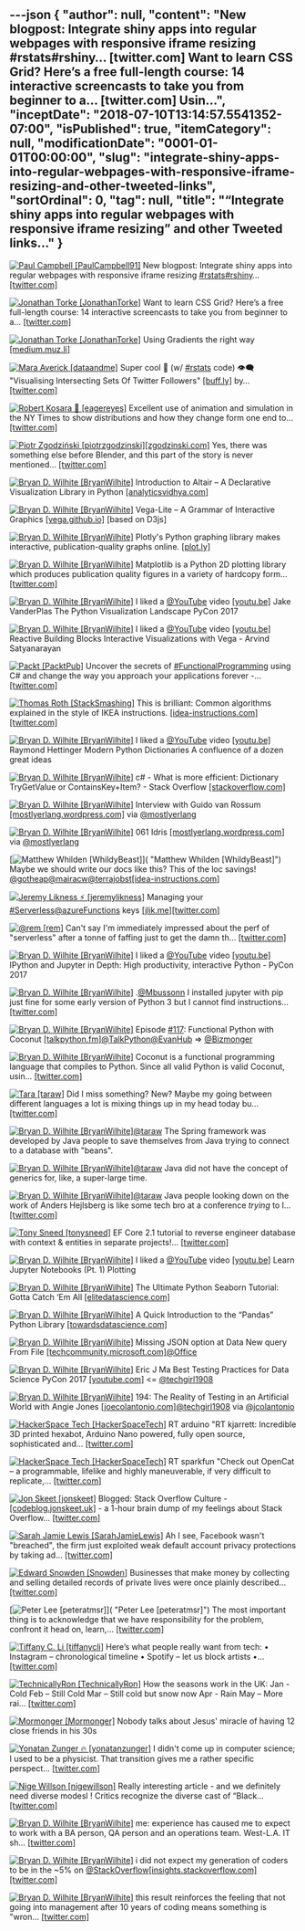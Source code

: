 ---json
{
  "author": null,
  "content": "New blogpost: Integrate shiny apps into regular webpages with responsive iframe resizing #rstats#rshiny… [twitter.com] Want to learn CSS Grid? Here’s a free full-length course: 14 interactive screencasts to take you from beginner to a… [twitter.com] Usin...",
  "inceptDate": "2018-07-10T13:14:57.5541352-07:00",
  "isPublished": true,
  "itemCategory": null,
  "modificationDate": "0001-01-01T00:00:00",
  "slug": "integrate-shiny-apps-into-regular-webpages-with-responsive-iframe-resizing-and-other-tweeted-links",
  "sortOrdinal": 0,
  "tag": null,
  "title": "“Integrate shiny apps into regular webpages with responsive iframe resizing” and other Tweeted links…"
}
---

[<img alt="Paul Campbell [PaulCampbell91]" src="https://songhay.blob.core.windows.net/shared-social-twitter/PaulCampbell91.jpg">](https://t.co/ejZjPcChAd "Paul Campbell [PaulCampbell91]") New blogpost: Integrate shiny apps into regular webpages with responsive iframe resizing [#rstats](http://twitter.com/search?q=%23rstats)[#rshiny](http://twitter.com/search?q=%23rshiny)… [[twitter.com]](https://twitter.com/i/web/status/974593056170225664)

[<img alt="Jonathan Torke [JonathanTorke]" src="https://songhay.blob.core.windows.net/shared-social-twitter/JonathanTorke.jpg">](https://t.co/AqIi91NbiM "Jonathan Torke [JonathanTorke]") Want to learn CSS Grid? Here’s a free full-length course: 14 interactive screencasts to take you from beginner to a… [[twitter.com]](https://twitter.com/i/web/status/974747884951425025)

[<img alt="Jonathan Torke [JonathanTorke]" src="https://songhay.blob.core.windows.net/shared-social-twitter/JonathanTorke.jpg">](https://t.co/AqIi91NbiM "Jonathan Torke [JonathanTorke]") Using Gradients the right way [[medium.muz.li]](https://medium.muz.li/using-gradients-the-right-way-878d797bc600)

[<img alt="Mara Averick [dataandme]" src="https://songhay.blob.core.windows.net/shared-social-twitter/dataandme.jpg">](https://t.co/ZANWJjC3FT "Mara Averick [dataandme]") Super cool 📝 (w/ [#rstats](http://twitter.com/search?q=%23rstats) code) 👁‍🗨 "Visualising Intersecting Sets Of Twitter Followers" [[buff.ly]](https://buff.ly/2pnpzho) by… [[twitter.com]](https://twitter.com/i/web/status/974829936346267648)

[<img alt="Robert Kosara 👀 [eagereyes]" src="https://songhay.blob.core.windows.net/shared-social-twitter/eagereyes.jpg">](https://t.co/I3dbk07Qc7 "Robert Kosara 👀 [eagereyes]") Excellent use of animation and simulation in the NY Times to show distributions and how they change form one end to… [[twitter.com]](https://twitter.com/i/web/status/975786525425221632)

[<img alt="Piotr Zgodziński [piotrzgodzinski]" src="https://songhay.blob.core.windows.net/shared-social-twitter/piotrzgodzinski.png">](http://t.co/ied9Meovnv "Piotr Zgodziński [piotrzgodzinski]")[[zgodzinski.com]](http://zgodzinski.com/blender-prehistory/) Yes, there was something else before Blender, and this part of the story is never mentioned… [[twitter.com]](https://twitter.com/i/web/status/975793207241007104)

[<img alt="Bryan D. Wilhite [BryanWilhite]" src="https://songhay.blob.core.windows.net/shared-social-twitter/BryanWilhite.jpeg">](http://t.co/UNdqV0Z1zz "Bryan D. Wilhite [BryanWilhite]") Introduction to Altair – A Declarative Visualization Library in Python [[analyticsvidhya.com]](https://www.analyticsvidhya.com/blog/2017/12/introduction-to-altair-a-declarative-visualization-in-python/)

[<img alt="Bryan D. Wilhite [BryanWilhite]" src="https://songhay.blob.core.windows.net/shared-social-twitter/BryanWilhite.jpeg">](http://t.co/UNdqV0Z1zz "Bryan D. Wilhite [BryanWilhite]") Vega-Lite – A Grammar of Interactive Graphics [[vega.github.io]](https://vega.github.io/vega-lite/) [based on D3js]

[<img alt="Bryan D. Wilhite [BryanWilhite]" src="https://songhay.blob.core.windows.net/shared-social-twitter/BryanWilhite.jpeg">](http://t.co/UNdqV0Z1zz "Bryan D. Wilhite [BryanWilhite]") Plotly's Python graphing library makes interactive, publication-quality graphs online. [[plot.ly]](https://plot.ly/python/)

[<img alt="Bryan D. Wilhite [BryanWilhite]" src="https://songhay.blob.core.windows.net/shared-social-twitter/BryanWilhite.jpeg">](http://t.co/UNdqV0Z1zz "Bryan D. Wilhite [BryanWilhite]") Matplotlib is a Python 2D plotting library which produces publication quality figures in a variety of hardcopy form… [[twitter.com]](https://twitter.com/i/web/status/974542111700758528)

[<img alt="Bryan D. Wilhite [BryanWilhite]" src="https://songhay.blob.core.windows.net/shared-social-twitter/BryanWilhite.jpeg">](http://t.co/UNdqV0Z1zz "Bryan D. Wilhite [BryanWilhite]") I liked a [@YouTube](http://twitter.com/YouTube) video [[youtu.be]](http://youtu.be/FytuB8nFHPQ?a) Jake VanderPlas The Python Visualization Landscape PyCon 2017

[<img alt="Bryan D. Wilhite [BryanWilhite]" src="https://songhay.blob.core.windows.net/shared-social-twitter/BryanWilhite.jpeg">](http://t.co/UNdqV0Z1zz "Bryan D. Wilhite [BryanWilhite]") I liked a [@YouTube](http://twitter.com/YouTube) video [[youtu.be]](http://youtu.be/Y8Fp9z-9DWc?a) Reactive Building Blocks Interactive Visualizations with Vega - Arvind Satyanarayan

[<img alt="Packt [PacktPub]" src="https://songhay.blob.core.windows.net/shared-social-twitter/PacktPub.jpg">](http://t.co/vEPCgOu235 "Packt [PacktPub]") Uncover the secrets of [#FunctionalProgramming](http://twitter.com/search?q=%23FunctionalProgramming) using C# and change the way you approach your applications forever -… [[twitter.com]](https://twitter.com/i/web/status/975707467161235456)

[<img alt="Thomas Roth [StackSmashing]" src="https://songhay.blob.core.windows.net/shared-social-twitter/StackSmashing.jpg">](https://t.co/DdeAtIACSm "Thomas Roth [StackSmashing]") This is brilliant: Common algorithms explained in the style of IKEA instructions. [[idea-instructions.com]](https://idea-instructions.com/)[[twitter.com]](https://twitter.com/StackSmashing/status/975011454167453699/photo/1)

[<img alt="Bryan D. Wilhite [BryanWilhite]" src="https://songhay.blob.core.windows.net/shared-social-twitter/BryanWilhite.jpeg">](http://t.co/UNdqV0Z1zz "Bryan D. Wilhite [BryanWilhite]") I liked a [@YouTube](http://twitter.com/YouTube) video [[youtu.be]](http://youtu.be/npw4s1QTmPg?a) Raymond Hettinger Modern Python Dictionaries A confluence of a dozen great ideas

[<img alt="Bryan D. Wilhite [BryanWilhite]" src="https://songhay.blob.core.windows.net/shared-social-twitter/BryanWilhite.jpeg">](http://t.co/UNdqV0Z1zz "Bryan D. Wilhite [BryanWilhite]") c# - What is more efficient: Dictionary TryGetValue or ContainsKey+Item? - Stack Overflow [[stackoverflow.com]](https://stackoverflow.com/questions/9382681/what-is-more-efficient-dictionary-trygetvalue-or-containskeyitem)

[<img alt="Bryan D. Wilhite [BryanWilhite]" src="https://songhay.blob.core.windows.net/shared-social-twitter/BryanWilhite.jpeg">](http://t.co/UNdqV0Z1zz "Bryan D. Wilhite [BryanWilhite]") Interview with Guido van Rossum [[mostlyerlang.wordpress.com]](https://mostlyerlang.wordpress.com/2015/05/07/interview-with-guido-van-rossum/) via [@mostlyerlang](http://twitter.com/mostlyerlang)

[<img alt="Bryan D. Wilhite [BryanWilhite]" src="https://songhay.blob.core.windows.net/shared-social-twitter/BryanWilhite.jpeg">](http://t.co/UNdqV0Z1zz "Bryan D. Wilhite [BryanWilhite]") 061 Idris [[mostlyerlang.wordpress.com]](https://mostlyerlang.wordpress.com/2015/03/31/061-idris/) via [@mostlyerlang](http://twitter.com/mostlyerlang)

[<img alt="Matthew Whilden [WhildyBeast]" src="https://songhay.blob.core.windows.net/shared-social-twitter/WhildyBeast.jpg">]( "Matthew Whilden [WhildyBeast]") Maybe we should write our docs like this? This of the loc savings! [@gotheap](http://twitter.com/gotheap)[@mairacw](http://twitter.com/mairacw)[@terrajobst](http://twitter.com/terrajobst)[[idea-instructions.com]](https://idea-instructions.com/)

[<img alt="Jeremy Likness ⚡️ [jeremylikness]" src="https://songhay.blob.core.windows.net/shared-social-twitter/jeremylikness.jpg">](https://t.co/IbLCTBQJ41 "Jeremy Likness ⚡️ [jeremylikness]") Managing your [#Serverless](http://twitter.com/search?q=%23Serverless)[@azureFunctions](http://twitter.com/azureFunctions) keys [[jlik.me]](https://jlik.me/c3p)[[twitter.com]](https://twitter.com/jeremylikness/status/975794069279576065/photo/1)

[<img alt="@rem [rem]" src="https://songhay.blob.core.windows.net/shared-social-twitter/rem.jpeg">](https://t.co/JVwPgAdoD4 "@rem [rem]") Can't say I'm immediately impressed about the perf of "serverless" after a tonne of faffing just to get the damn th… [[twitter.com]](https://twitter.com/i/web/status/975510223250165767)

[<img alt="Bryan D. Wilhite [BryanWilhite]" src="https://songhay.blob.core.windows.net/shared-social-twitter/BryanWilhite.jpeg">](http://t.co/UNdqV0Z1zz "Bryan D. Wilhite [BryanWilhite]") I liked a [@YouTube](http://twitter.com/YouTube) video [[youtu.be]](http://youtu.be/VQBZ2MqWBZI?a) IPython and Jupyter in Depth: High productivity, interactive Python - PyCon 2017

[<img alt="Bryan D. Wilhite [BryanWilhite]" src="https://songhay.blob.core.windows.net/shared-social-twitter/BryanWilhite.jpeg">](http://t.co/UNdqV0Z1zz "Bryan D. Wilhite [BryanWilhite]") .[@Mbussonn](http://twitter.com/Mbussonn) I installed jupyter with pip just fine for some early version of Python 3 but I cannot find instructions… [[twitter.com]](https://twitter.com/i/web/status/974553047018872832)

[<img alt="Bryan D. Wilhite [BryanWilhite]" src="https://songhay.blob.core.windows.net/shared-social-twitter/BryanWilhite.jpeg">](http://t.co/UNdqV0Z1zz "Bryan D. Wilhite [BryanWilhite]") Episode [#117](http://twitter.com/search?q=%23117): Functional Python with Coconut [[talkpython.fm]](https://talkpython.fm/episodes/show/117/functional-python-with-coconut)[@TalkPython](http://twitter.com/TalkPython)[@EvanHub](http://twitter.com/EvanHub) =&gt; [@Bizmonger](http://twitter.com/Bizmonger)

[<img alt="Bryan D. Wilhite [BryanWilhite]" src="https://songhay.blob.core.windows.net/shared-social-twitter/BryanWilhite.jpeg">](http://t.co/UNdqV0Z1zz "Bryan D. Wilhite [BryanWilhite]") Coconut is a functional programming language that compiles to Python. Since all valid Python is valid Coconut, usin… [[twitter.com]](https://twitter.com/i/web/status/974722793286717440)

[<img alt="Tara [taraw]" src="https://songhay.blob.core.windows.net/shared-social-twitter/taraw.jpeg">](http://t.co/4HS7ZMeZq4 "Tara [taraw]") Did I miss something? New? Maybe my going between different languages a lot is mixing things up in my head today bu… [[twitter.com]](https://twitter.com/i/web/status/975403734095355904)

[<img alt="Bryan D. Wilhite [BryanWilhite]" src="https://songhay.blob.core.windows.net/shared-social-twitter/BryanWilhite.jpeg">](http://t.co/UNdqV0Z1zz "Bryan D. Wilhite [BryanWilhite]")[@taraw](http://twitter.com/taraw) The Spring framework was developed by Java people to save themselves from Java trying to connect to a database with "beans".

[<img alt="Bryan D. Wilhite [BryanWilhite]" src="https://songhay.blob.core.windows.net/shared-social-twitter/BryanWilhite.jpeg">](http://t.co/UNdqV0Z1zz "Bryan D. Wilhite [BryanWilhite]")[@taraw](http://twitter.com/taraw) Java did not have the concept of generics for, like, a super-large time.

[<img alt="Bryan D. Wilhite [BryanWilhite]" src="https://songhay.blob.core.windows.net/shared-social-twitter/BryanWilhite.jpeg">](http://t.co/UNdqV0Z1zz "Bryan D. Wilhite [BryanWilhite]")[@taraw](http://twitter.com/taraw) Java people looking down on the work of Anders Hejlsberg is like some tech bro at a conference _trying_ to l… [[twitter.com]](https://twitter.com/i/web/status/975445587708399616)

[<img alt="Tony Sneed [tonysneed]" src="https://songhay.blob.core.windows.net/shared-social-twitter/tonysneed.jpg">](https://t.co/vYhKssI650 "Tony Sneed [tonysneed]") EF Core 2.1 tutorial to reverse engineer database with context &amp; entities in separate projects!… [[twitter.com]](https://twitter.com/i/web/status/975390805950173191)

[<img alt="Bryan D. Wilhite [BryanWilhite]" src="https://songhay.blob.core.windows.net/shared-social-twitter/BryanWilhite.jpeg">](http://t.co/UNdqV0Z1zz "Bryan D. Wilhite [BryanWilhite]") I liked a [@YouTube](http://twitter.com/YouTube) video [[youtu.be]](http://youtu.be/Hr4yh1_4GlQ?a) Learn Jupyter Notebooks (Pt. 1) Plotting

[<img alt="Bryan D. Wilhite [BryanWilhite]" src="https://songhay.blob.core.windows.net/shared-social-twitter/BryanWilhite.jpeg">](http://t.co/UNdqV0Z1zz "Bryan D. Wilhite [BryanWilhite]") The Ultimate Python Seaborn Tutorial: Gotta Catch ‘Em All [[elitedatascience.com]](https://elitedatascience.com/python-seaborn-tutorial)

[<img alt="Bryan D. Wilhite [BryanWilhite]" src="https://songhay.blob.core.windows.net/shared-social-twitter/BryanWilhite.jpeg">](http://t.co/UNdqV0Z1zz "Bryan D. Wilhite [BryanWilhite]") A Quick Introduction to the “Pandas” Python Library [[towardsdatascience.com]](https://towardsdatascience.com/a-quick-introduction-to-the-pandas-python-library-f1b678f34673)

[<img alt="Bryan D. Wilhite [BryanWilhite]" src="https://songhay.blob.core.windows.net/shared-social-twitter/BryanWilhite.jpeg">](http://t.co/UNdqV0Z1zz "Bryan D. Wilhite [BryanWilhite]") Missing JSON option at Data New query From File [[techcommunity.microsoft.com]](https://techcommunity.microsoft.com/t5/Get-and-Transform-Data/Missing-JSON-option-at-Data-gt-New-query-gt-From-File/td-p/69747#.WqxQGnFiR2o.twitter)[@Office](http://twitter.com/Office)

[<img alt="Bryan D. Wilhite [BryanWilhite]" src="https://songhay.blob.core.windows.net/shared-social-twitter/BryanWilhite.jpeg">](http://t.co/UNdqV0Z1zz "Bryan D. Wilhite [BryanWilhite]") Eric J Ma Best Testing Practices for Data Science PyCon 2017 [[youtube.com]](https://www.youtube.com/watch?v=yACtdj1_IxE) &lt;= [@techgirl1908](http://twitter.com/techgirl1908)

[<img alt="Bryan D. Wilhite [BryanWilhite]" src="https://songhay.blob.core.windows.net/shared-social-twitter/BryanWilhite.jpeg">](http://t.co/UNdqV0Z1zz "Bryan D. Wilhite [BryanWilhite]") 194: The Reality of Testing in an Artificial World with Angie Jones [[joecolantonio.com]](https://joecolantonio.com/testtalks/194-reality-testing-artificial-world-angie-jones/)[@techgirl1908](http://twitter.com/techgirl1908) via [@jcolantonio](http://twitter.com/jcolantonio)

[<img alt="HackerSpace Tech [HackerSpaceTech]" src="https://songhay.blob.core.windows.net/shared-social-twitter/HackerSpaceTech.jpg">](https://t.co/TSC5nha5E8 "HackerSpace Tech [HackerSpaceTech]") RT arduino "RT kjarrett: Incredible 3D printed hexabot, Arduino Nano powered, fully open source, sophisticated and… [[twitter.com]](https://twitter.com/i/web/status/974719360014176256)

[<img alt="HackerSpace Tech [HackerSpaceTech]" src="https://songhay.blob.core.windows.net/shared-social-twitter/HackerSpaceTech.jpg">](https://t.co/TSC5nha5E8 "HackerSpace Tech [HackerSpaceTech]") RT sparkfun "Check out OpenCat – a programmable, lifelike and highly maneuverable, if very difficult to replicate,… [[twitter.com]](https://twitter.com/i/web/status/975055731102756864)

[<img alt="Jon Skeet [jonskeet]" src="https://songhay.blob.core.windows.net/shared-social-twitter/jonskeet.jpg">](https://t.co/G7ynklMRpf "Jon Skeet [jonskeet]") Blogged: Stack Overflow Culture - [[codeblog.jonskeet.uk]](https://codeblog.jonskeet.uk/2018/03/17/stack-overflow-culture/) - a 1-hour brain dump of my feelings about Stack Overflow… [[twitter.com]](https://twitter.com/i/web/status/975061360936710146)

[<img alt="Sarah Jamie Lewis [SarahJamieLewis]" src="https://songhay.blob.core.windows.net/shared-social-twitter/SarahJamieLewis.jpg">](https://t.co/P48RGvlLRD "Sarah Jamie Lewis [SarahJamieLewis]") Ah I see, Facebook wasn't "breached", the firm just exploited weak default account privacy protections by taking ad… [[twitter.com]](https://twitter.com/i/web/status/975062363626815489)

[<img alt="Edward Snowden [Snowden]" src="https://songhay.blob.core.windows.net/shared-social-twitter/Snowden.jpg">](https://t.co/U63fP7T2ST "Edward Snowden [Snowden]") Businesses that make money by collecting and selling detailed records of private lives were once plainly described… [[twitter.com]](https://twitter.com/i/web/status/975147858096742405)

[<img alt="Peter Lee [peteratmsr]" src="https://songhay.blob.core.windows.net/shared-social-twitter/peteratmsr.jpg">]( "Peter Lee [peteratmsr]") The most important thing is to acknowledge that we have responsibility for the problem, confront it head on, learn,… [[twitter.com]](https://twitter.com/i/web/status/975174621019295748)

[<img alt="Tiffany C. Li [tiffanycli]" src="https://songhay.blob.core.windows.net/shared-social-twitter/tiffanycli.jpg">](https://t.co/tJsZbMJdMr "Tiffany C. Li [tiffanycli]") Here’s what people really want from tech: • Instagram – chronological timeline • Spotify – let us block artists •… [[twitter.com]](https://twitter.com/i/web/status/975392129265602560)

[<img alt="TechnicallyRon [TechnicallyRon]" src="https://songhay.blob.core.windows.net/shared-social-twitter/TechnicallyRon.jpg">](https://t.co/XX69ETz4xd "TechnicallyRon [TechnicallyRon]") How the seasons work in the UK: Jan - Cold Feb – Still Cold Mar – Still cold but snow now Apr - Rain May – More rai… [[twitter.com]](https://twitter.com/i/web/status/975492706444173312)

[<img alt="Mormonger [Mormonger]" src="https://songhay.blob.core.windows.net/shared-social-twitter/Mormonger.jpg">](https://t.co/zjRf7LZg8l "Mormonger [Mormonger]") Nobody talks about Jesus' miracle of having 12 close friends in his 30s

[<img alt="Yonatan Zunger 🔥 [yonatanzunger]" src="https://songhay.blob.core.windows.net/shared-social-twitter/yonatanzunger.jpg">](https://t.co/dKU5o3WiFT "Yonatan Zunger 🔥 [yonatanzunger]") I didn't come up in computer science; I used to be a physicist. That transition gives me a rather specific perspect… [[twitter.com]](https://twitter.com/i/web/status/975545527973462016)

[<img alt="Nige Willson [nigewillson]" src="https://songhay.blob.core.windows.net/shared-social-twitter/nigewillson.jpg">](https://t.co/2bCzwm6WOr "Nige Willson [nigewillson]") Really interesting article - and we definitely need diverse modesl ! Critics recognize the diverse cast of “Black… [[twitter.com]](https://twitter.com/i/web/status/975655628801748992)

[<img alt="Bryan D. Wilhite [BryanWilhite]" src="https://songhay.blob.core.windows.net/shared-social-twitter/BryanWilhite.jpeg">](http://t.co/UNdqV0Z1zz "Bryan D. Wilhite [BryanWilhite]") me: experience has caused me to expect to work with a BA person, QA person and an operations team. West-L.A. IT sh… [[twitter.com]](https://twitter.com/i/web/status/975449810202316801)

[<img alt="Bryan D. Wilhite [BryanWilhite]" src="https://songhay.blob.core.windows.net/shared-social-twitter/BryanWilhite.jpeg">](http://t.co/UNdqV0Z1zz "Bryan D. Wilhite [BryanWilhite]") i did not expect my generation of coders to be in the ~5% on [@StackOverflow](http://twitter.com/StackOverflow)[[insights.stackoverflow.com]](https://insights.stackoverflow.com/survey/2018/#developer-roles)[[twitter.com]](https://twitter.com/BryanWilhite/status/975826663429713920/photo/1)

[<img alt="Bryan D. Wilhite [BryanWilhite]" src="https://songhay.blob.core.windows.net/shared-social-twitter/BryanWilhite.jpeg">](http://t.co/UNdqV0Z1zz "Bryan D. Wilhite [BryanWilhite]") this result reinforces the feeling that not going into management after 10 years of coding means something is "wron… [[twitter.com]](https://twitter.com/i/web/status/975827611497611264)
